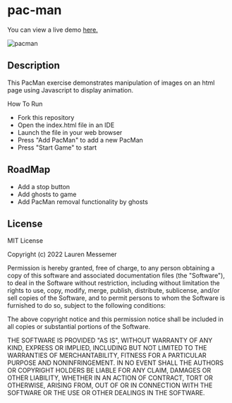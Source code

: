# pac-man

You can view a live demo <a href="laurenmessemer/pacman/pacmandemo.html" target="_blank">here.</a>

![pacman](https://user-images.githubusercontent.com/70284444/170416761-efef7282-2be4-478f-b3fb-40d8920d7a3b.png)

## Description
This PacMan exercise demonstrates manipulation of images on an html page using Javascript to display animation. 

How To Run
- Fork this repository
- Open the index.html file in an IDE
- Launch the file in your web browser
- Press "Add PacMan" to add a new PacMan
- Press "Start Game" to start

## RoadMap

- Add a stop button
- Add ghosts to game 
- Add PacMan removal functionality by ghosts


## License

MIT License

Copyright (c) 2022 Lauren Messemer

Permission is hereby granted, free of charge, to any person obtaining a copy of this software and associated documentation files (the "Software"), to deal in the Software without restriction, including without limitation the rights to use, copy, modify, merge, publish, distribute, sublicense, and/or sell copies of the Software, and to permit persons to whom the Software is furnished to do so, subject to the following conditions:

The above copyright notice and this permission notice shall be included in all copies or substantial portions of the Software.

THE SOFTWARE IS PROVIDED "AS IS", WITHOUT WARRANTY OF ANY KIND, EXPRESS OR IMPLIED, INCLUDING BUT NOT LIMITED TO THE WARRANTIES OF MERCHANTABILITY, FITNESS FOR A PARTICULAR PURPOSE AND NONINFRINGEMENT. IN NO EVENT SHALL THE AUTHORS OR COPYRIGHT HOLDERS BE LIABLE FOR ANY CLAIM, DAMAGES OR OTHER LIABILITY, WHETHER IN AN ACTION OF CONTRACT, TORT OR OTHERWISE, ARISING FROM, OUT OF OR IN CONNECTION WITH THE SOFTWARE OR THE USE OR OTHER DEALINGS IN THE SOFTWARE.
